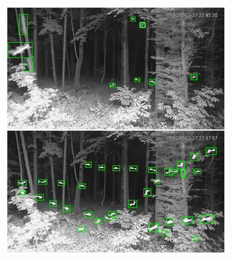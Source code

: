 ![20200727-224209-231214](in/20200727/20200727-224209-231214_0_.jpg)
![20200727-231219-234224](in/20200727/20200727-231219-234224_0_.jpg)
